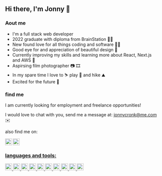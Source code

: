 ## Hi there, I'm Jonny 👋

### Aout me 
<ul>
<li>I'm a full stack web developer </li>
<li>2022 graduate with diploma from BrainStation 👨‍🎓</li>
<li>New found love for all things coding and software 👨‍💻</li>
<li>Good eye for and appreciation of beautiful design 🎨</li>
<li>Currently improving my skills and learning more about React, Next.js and AWS 🌱</li>
<li>Aspirsing film photographer 📷 🎞</li>
<li>In my spare time I love to ⛷ play 🎾 and hike ⛰</li>
<li>Excited for the future 🚀</li>
  </ul>

### find me

I am currently looking for employment and freelance opportunities! 

I would love to chat with you, send me a message at: jonnycronk@me.com ✉️ 

also find me on: 

<a href="https://www.linkedin.com/in/jonathan-cronk">
  <img align="left" alt="Jonny's LinkedIn" width="22px" src="https://user-images.githubusercontent.com/79999166/169397671-a34d67b4-16f9-4459-92b5-7cf518c3380b.png"></img>
</a>
<a href="https://www.instagram.com/jonnycronk/">
<img  alt="Jonny's instagram" width="22px" src="https://user-images.githubusercontent.com/79999166/169397706-498d51b2-6371-4e21-8a9d-e2dda74cfb43.png"></img>


### languages and tools:


<code><img height="22" padding="4" src="https://user-images.githubusercontent.com/79999166/169399981-e410a088-d843-48fe-ac48-01037a3e6e78.png"></img></code>
<code><img height="22" src="https://user-images.githubusercontent.com/79999166/169400205-d04b56de-fdd3-400a-9597-efda953fd31f.png"></img></code>
<code><img height="22" src="https://user-images.githubusercontent.com/79999166/169400276-ec4c4943-c2a2-4588-ad02-4b1267cd061e.png"></img></code>
<code><img height="22" src="https://user-images.githubusercontent.com/79999166/169400534-be017ce0-8768-49dd-ab6a-b5da06c103e1.png"></img></code>
<code><img height="22" src="https://user-images.githubusercontent.com/79999166/169400700-f81795ef-145e-4a39-bd64-f633527f1e79.png"></img></code>
<code><img height="22" src="https://user-images.githubusercontent.com/79999166/169400762-ea60f8ae-6e54-40c2-be50-5b6b7d5991ac.png"></img></code>
<code><img height="22" src="https://user-images.githubusercontent.com/79999166/169400813-d0d421b7-9004-4b3e-b44c-d12ab33ac916.png"></img></code>
<code><img height="22" src="https://user-images.githubusercontent.com/79999166/169400932-4fe11c4f-64ce-4c1d-bfc1-46d564db6486.png"></img></code>
<code><img height="22" src="https://user-images.githubusercontent.com/79999166/169401139-4d1ab639-878a-40b1-8b53-27578d75f654.png"></img></code>
<code><img height="22" src="https://user-images.githubusercontent.com/79999166/169401346-6b7f07aa-7e00-4a68-a8da-f5e20a46cef4.png"></img></code>



<!--
**Cronkmeister/Cronkmeister** is a ✨ _special_ ✨ repository because its `README.md` (this file) appears on your GitHub profile.

Here are some ideas to get you started:

- 🔭 I’m currently working on ...
- 🌱 I’m currently learning ...
- 👯 I’m looking to collaborate on ...
- 🤔 I’m looking for help with ...
- 💬 Ask me about ...
- 📫 How to reach me: ...
- 😄 Pronouns: ...
- ⚡ Fun fact: ...
-->
